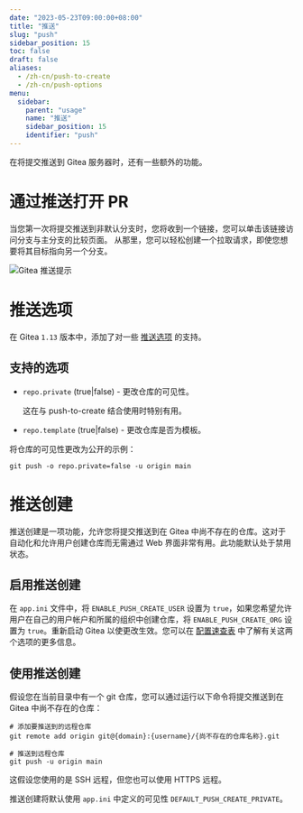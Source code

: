 ```yaml
---
date: "2023-05-23T09:00:00+08:00"
title: "推送"
slug: "push"
sidebar_position: 15
toc: false
draft: false
aliases:
  - /zh-cn/push-to-create
  - /zh-cn/push-options
menu:
  sidebar:
    parent: "usage"
    name: "推送"
    sidebar_position: 15
    identifier: "push"
---
```


在将提交推送到 Gitea 服务器时，还有一些额外的功能。

# 通过推送打开 PR

当您第一次将提交推送到非默认分支时，您将收到一个链接，您可以单击该链接访问分支与主分支的比较页面。
从那里，您可以轻松创建一个拉取请求，即使您想要将其目标指向另一个分支。

![Gitea 推送提示](/gitea-push-hint.png)

# 推送选项

在 Gitea `1.13` 版本中，添加了对一些 [推送选项](https://git-scm.com/docs/git-push#Documentation/git-push.txt--oltoptiongt) 的支持。

## 支持的选项

- `repo.private` (true|false) - 更改仓库的可见性。

  这在与 push-to-create 结合使用时特别有用。

- `repo.template` (true|false) - 更改仓库是否为模板。

将仓库的可见性更改为公开的示例：

```shell
git push -o repo.private=false -u origin main
```

# 推送创建

推送创建是一项功能，允许您将提交推送到在 Gitea 中尚不存在的仓库。这对于自动化和允许用户创建仓库而无需通过 Web 界面非常有用。此功能默认处于禁用状态。

## 启用推送创建

在 `app.ini` 文件中，将 `ENABLE_PUSH_CREATE_USER` 设置为 `true`，如果您希望允许用户在自己的用户帐户和所属的组织中创建仓库，将 `ENABLE_PUSH_CREATE_ORG` 设置为 `true`。重新启动 Gitea 以使更改生效。您可以在 [配置速查表](administration/config-cheat-sheet.md#repository-repository) 中了解有关这两个选项的更多信息。

## 使用推送创建

假设您在当前目录中有一个 git 仓库，您可以通过运行以下命令将提交推送到在 Gitea 中尚不存在的仓库：

```shell
# 添加要推送到的远程仓库
git remote add origin git@{domain}:{username}/{尚不存在的仓库名称}.git

# 推送到远程仓库
git push -u origin main
```

这假设您使用的是 SSH 远程，但您也可以使用 HTTPS 远程。

推送创建将默认使用 `app.ini` 中定义的可见性 `DEFAULT_PUSH_CREATE_PRIVATE`。
